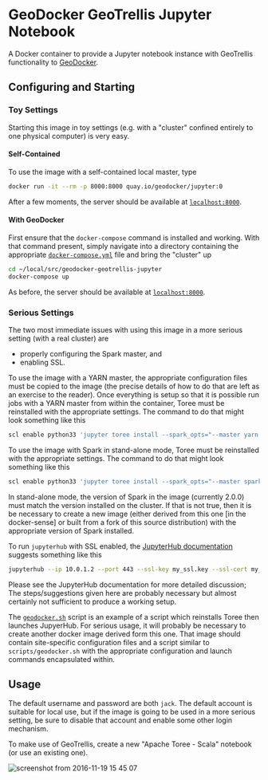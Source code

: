 # GeoDocker GeoTrellis Jupyter Notebook #

A Docker container to provide a Jupyter notebook instance with GeoTrellis functionality to [GeoDocker](https://github.com/geodocker/geodocker).

## Configuring and Starting ##

### Toy Settings ###

Starting this image in toy settings (e.g. with a "cluster" confined entirely to one physical computer) is very easy.

#### Self-Contained ####

To use the image with a self-contained local master, type

```bash
docker run -it --rm -p 8000:8000 quay.io/geodocker/jupyter:0
```

After a few moments, the server should be available at [`localhost:8000`](http://localhost:8000).

#### With GeoDocker ####

First ensure that the `docker-compose` command is installed and working.
With that command present, simply navigate into a directory containing the appropriate [`docker-compose.yml`](docker-compose.yml) file and bring the "cluster" up

```bash
cd ~/local/src/geodocker-geotrellis-jupyter
docker-compose up
```

As before, the server should be available at [`localhost:8000`](http://localhost:8000).

### Serious Settings ###

The two most immediate issues with using this image in a more serious setting (with a real cluster) are
   - properly configuring the Spark master, and
   - enabling SSL.

To use the image with a YARN master, the appropriate configuration files must be copied to the image
(the precise details of how to do that are left as an exercise to the reader).
Once everything is setup so that it is possible run jobs with a YARN master from within the container, Toree must be reinstalled with the appropriate settings.
The command to do that might look something like this

```bash
scl enable python33 'jupyter toree install --spark_opts="--master yarn --jars file:///tmp/geotrellis-uberjar-assembly-1.0.0-RC1.jar"'
```

To use the image with Spark in stand-alone mode, Toree must be reinstalled with the appropriate settings.
The command to do that might look something like this

```bash
scl enable python33 'jupyter toree install --spark_opts="--master spark://10.0.1.3:7077 --jars file:///tmp/geotrellis-uberjar-assembly-1.0.0-RC1.jar"'
```

In stand-alone mode, the version of Spark in the image (currently 2.0.0) must match the version installed on the cluster.
If that is not true, then it is be necessary to create a new image
(either derived from this one [in the docker-sense] or built from a fork of this source distribution)
with the appropriate version of Spark installed.

To run `jupyterhub` with SSL enabled, the [JupyterHub documentation](https://github.com/jupyterhub/jupyterhub) suggests something like this

```bash
jupyterhub --ip 10.0.1.2 --port 443 --ssl-key my_ssl.key --ssl-cert my_ssl.cert
```

Please see the JupyterHub documentation for more detailed discussion;
The steps/suggestions given here are probably necessary but almost certainly not sufficient to produce a working setup.

The [`geodocker.sh`](scripts/geodocker.sh) script is an example of a script which reinstalls Toree then launches JupyerHub.
For serious usage, it will probably be necessary to create another docker image derived form this one.
That image should contain site-specific configuration files and a script similar to `scripts/geodocker.sh` with the appropriate configuration and launch commands encapsulated within.

## Usage ##

The default username and password are both `jack`.
The default account is suitable for local use,
but if the image is going to be used in a more serious setting, be sure to disable that account and enable some other login mechanism.

To make use of GeoTrellis, create a new "Apache Toree - Scala" notebook (or use an existing one).

![screenshot from 2016-11-19 15 45 07](https://cloud.githubusercontent.com/assets/11281373/20458321/b14c04e8-ae6f-11e6-8edf-467121f72d91.png)
